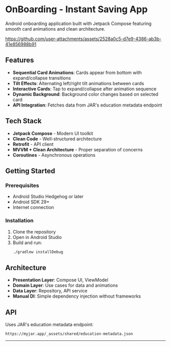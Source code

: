 # OnBoarding - Instant Saving App

Android onboarding application built with Jetpack Compose featuring smooth card animations and clean architecture.


https://github.com/user-attachments/assets/2528a0c5-d7e9-4386-ab3b-41e856988b91




## Features

- **Sequential Card Animations**: Cards appear from bottom with expand/collapse transitions
- **Tilt Effects**: Alternating left/right tilt animations between cards
- **Interactive Cards**: Tap to expand/collapse after animation sequence
- **Dynamic Background**: Background color changes based on selected card
- **API Integration**: Fetches data from JAR's education metadata endpoint

## Tech Stack

- **Jetpack Compose** - Modern UI toolkit
- **Clean Code** - Well-structured architecture
- **Retrofit** - API client
- **MVVM + Clean Architecture** - Proper separation of concerns
- **Coroutines** - Asynchronous operations

## Getting Started

### Prerequisites
- Android Studio Hedgehog or later
- Android SDK 29+
- Internet connection

### Installation

1. Clone the repository
2. Open in Android Studio
3. Build and run:
   ```bash
   ./gradlew installDebug
   ```

## Architecture

- **Presentation Layer**: Compose UI, ViewModel
- **Domain Layer**: Use cases for data and animations
- **Data Layer**: Repository, API service
- **Manual DI**: Simple dependency injection without frameworks

## API

Uses JAR's education metadata endpoint:
```
https://myjar.app/_assets/shared/education-metadata.json
```
---
